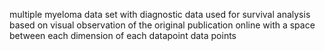 multiple myeloma data set with diagnostic data used for survival analysis based on visual observation of the original publication online
with a space between each dimension of each datapoint data points
